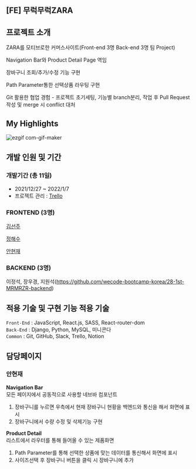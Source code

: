## [FE] 무럭무럭ZARA

## 프로젝트 소개

ZARA를 모티브로한 커머스사이트(Front-end 3명 Back-end 3명 팀 Project)

Navigation Bar와 Product Detail Page 역임

장바구니 조회/추가/수정 기능 구현

Path Parameter통한 선택상품 라우팅 구현

Git 활용한 협업 경험 - 프로젝트 초기세팅, 기능별 branch분리, 작업 후 Pull Request 작성 및 merge 시 conflict 대처

## My Highlights

![ezgif com-gif-maker](https://user-images.githubusercontent.com/62171131/149089092-6d363a18-2e56-4017-95c7-d61e54f5e5bb.gif)


## 개발 인원 및 기간

### 개발기간 (총 11일)

- 2021/12/27 ~ 2022/1/7
- 프로젝트 관리 : <a href="https://trello.com/b/2f3aGMvW/first-sprint" >Trello</a>

### FRONTEND (3명)

<a href="https://github.com/sseunn1" >김선주</a>

<a href="https://github.com/wjdgotn77" > 정해수 </a>

<a href="https://github.com/hyeonze" > 안현재 </a>

### BACKEND (3명)

이정석, 장우경, 지원석(https://github.com/wecode-bootcamp-korea/28-1st-MRMRZR-backend)

## 적용 기술 및 구현 기능 적용 기술

`Front-End` : JavaScript, React.js, SASS, React-router-dom </br>
`Back-End` : Django, Python, MySQL, 미니콘다 </br>
`Common` : Git, GitHub, Slack, Trello, Notion </br>

## 담당페이지
   
### 안현재
**Navigation Bar**</br>
모든 페이지에서 공동적으로 사용할 네브바 컴포넌트
1. 장바구니를 누르면 우측에서 현재 장바구니 현황을 백엔드와 통신을 해서 화면에 표시
2. 장바구니에서 수량 수정 및 삭제기능 구현

**Product Detail**</br>
리스트에서 라우터를 통해 들어올 수 있는 제품화면
1. Path Parameter를 통해 선택한 상품에 맞는 데이터를 통신해서 화면에 표시
2. 사이즈선택 후 장바구니 버튼을 클릭 시 장바구니에 추가
